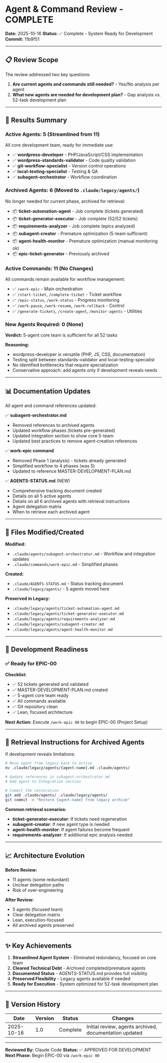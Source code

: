 # Agent & Command Review - COMPLETE

**Date:** 2025-10-16
**Status:** ✅ Complete - System Ready for Development
**Commit:** 11b9f51

---

## 📋 Review Scope

The review addressed two key questions:
1. **Are current agents and commands still needed?** - Yes/No analysis per agent
2. **What new agents are needed for development plan?** - Gap analysis vs. 52-task development plan

---

## 🎯 Results Summary

### Active Agents: 5 (Streamlined from 11)
All core development team, ready for immediate use:
- ✅ **wordpress-developer** - PHP/JavaScript/CSS implementation
- ✅ **wordpress-standards-validator** - Code quality validation
- ✅ **git-workflow-specialist** - Version control operations
- ✅ **local-testing-specialist** - Testing & QA
- ✅ **subagent-orchestrator** - Workflow coordination

### Archived Agents: 6 (Moved to `.claude/legacy/agents/`)
No longer needed for current phase, archived for retrieval:
- 📦 **ticket-automation-agent** - Job complete (tickets generated)
- 📦 **ticket-generator-executor** - Job complete (52/52 tickets)
- 📦 **requirements-analyzer** - Job complete (epics analyzed)
- 📦 **subagent-creator** - Premature optimization (5-team sufficient)
- 📦 **agent-health-monitor** - Premature optimization (manual monitoring ok)
- 📦 **epic-ticket-generator** - Previously archived

### Active Commands: 11 (No Changes)
All commands remain available for workflow management:
- ✅ `/work-epic` - Main orchestration
- ✅ `/start-ticket`, `/complete-ticket` - Ticket workflow
- ✅ `/epic-status`, `/work-status` - Progress monitoring
- ✅ `/work-pause`, `/work-resume`, `/work-rollback` - Control
- ✅ `/generate-tickets`, `/create-agent`, `/monitor-agents` - Utilities

### New Agents Required: 0 (None)
**Verdict:** 5-agent core team is sufficient for all 52 tasks

**Reasoning:**
- wordpress-developer is versatile (PHP, JS, CSS, documentation)
- Testing split between standards-validator and local-testing-specialist
- No identified bottlenecks that require specialization
- Conservative approach: add agents only if development reveals needs

---

## 📊 Documentation Updates

All agent and command references updated:

✅ **subagent-orchestrator.md**
- Removed references to archived agents
- Updated workflow phases (tickets pre-generated)
- Updated integration section to show core 5-team
- Updated best practices to remove agent-creation references

✅ **work-epic command**
- Removed Phase 1 (analysis) - tickets already generated
- Simplified workflow to 4 phases (was 5)
- Updated to reference MASTER-DEVELOPMENT-PLAN.md

✅ **AGENTS-STATUS.md** (NEW)
- Comprehensive tracking document created
- Details on all 5 active agents
- Details on all 6 archived agents with retrieval instructions
- Agent delegation matrix
- When to retrieve each archived agent

---

## 📁 Files Modified/Created

**Modified:**
- `.claude/agents/subagent-orchestrator.md` - Workflow and integration updates
- `.claude/commands/work-epic.md` - Simplified phases

**Created:**
- `.claude/AGENTS-STATUS.md` - Status tracking document
- `.claude/legacy/agents/` - 5 agents moved here

**Preserved in Legacy:**
- `.claude/legacy/agents/ticket-automation-agent.md`
- `.claude/legacy/agents/ticket-generator-executor.md`
- `.claude/legacy/agents/requirements-analyzer.md`
- `.claude/legacy/agents/subagent-creator.md`
- `.claude/legacy/agents/agent-health-monitor.md`

---

## 🚀 Development Readiness

### ✅ Ready for EPIC-00

**Checklist:**
- ✅ 52 tickets generated and validated
- ✅ MASTER-DEVELOPMENT-PLAN.md created
- ✅ 5-agent core team ready
- ✅ All commands available
- ✅ Git repository clean
- ✅ Lean, focused architecture

**Next Action:** Execute `/work-epic 00` to begin EPIC-00 (Project Setup)

---

## 🔄 Retrieval Instructions for Archived Agents

If development reveals limitations:

```bash
# Move agent from legacy back to active
mv .claude/legacy/agents/{agent-name}.md .claude/agents/

# Update references in subagent-orchestrator.md
# Add agent to Integration section

# Commit the restoration
git add .claude/agents/ .claude/legacy/agents/
git commit -m "Restore {agent-name} from legacy archive"
```

**Common retrieval scenarios:**
- **ticket-generator-executor**: If tickets need regeneration
- **subagent-creator**: If new agent type is needed
- **agent-health-monitor**: If agent failures become frequent
- **requirements-analyzer**: If additional epic analysis needed

---

## 📈 Architecture Evolution

**Before Review:**
- 11 agents (some redundant)
- Unclear delegation paths
- Risk of over-engineering

**After Review:**
- 5 agents (focused team)
- Clear delegation matrix
- Lean, execution-focused
- All archived agents preserved

---

## ✨ Key Achievements

1. **Streamlined Agent System** - Eliminated redundancy, focused on core team
2. **Cleared Technical Debt** - Archived completed/premature agents
3. **Documented Status** - AGENTS-STATUS.md provides full visibility
4. **Preserved Flexibility** - Legacy agents available if needed
5. **Ready for Execution** - System optimized for 52-task development plan

---

## 📝 Version History

| Date | Version | Status | Changes |
|------|---------|--------|---------|
| 2025-10-16 | 1.0 | Complete | Initial review, agents archived, documentation updated |

---

**Reviewed By:** Claude Code
**Status:** ✅ APPROVED FOR DEVELOPMENT
**Next Phase:** Begin EPIC-00 via `/work-epic 00`
